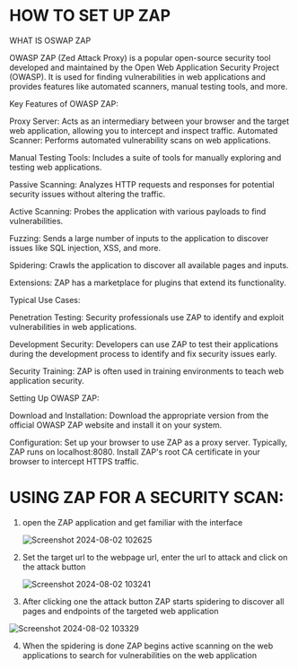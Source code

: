 # HOW TO SET UP ZAP

WHAT IS OSWAP ZAP 

OWASP ZAP (Zed Attack Proxy) is a popular open-source security tool developed and maintained by the Open Web Application Security Project (OWASP). It is used for finding vulnerabilities in web applications and provides features like automated scanners, manual testing tools, and more.

Key Features of OWASP ZAP:


Proxy Server: Acts as an intermediary between your browser and the target web application, allowing you to intercept and inspect traffic.
Automated Scanner: Performs automated vulnerability scans on web applications.

Manual Testing Tools: Includes a suite of tools for manually exploring and testing web applications.

Passive Scanning: Analyzes HTTP requests and responses for potential security issues without altering the traffic.

Active Scanning: Probes the application with various payloads to find vulnerabilities.

Fuzzing: Sends a large number of inputs to the application to discover issues like SQL injection, XSS, and more.

Spidering: Crawls the application to discover all available pages and inputs.

Extensions: ZAP has a marketplace for plugins that extend its functionality.

Typical Use Cases:

Penetration Testing: Security professionals use ZAP to identify and exploit vulnerabilities in web applications.

Development Security: Developers can use ZAP to test their applications during the development process to identify and fix security issues early.

Security Training: ZAP is often used in training environments to teach web application security.

Setting Up OWASP ZAP:

Download and Installation: Download the appropriate version from the official OWASP ZAP website and install it on your system.

Configuration:
Set up your browser to use ZAP as a proxy server. Typically, ZAP runs on localhost:8080.
Install ZAP's root CA certificate in your browser to intercept HTTPS traffic.

# USING ZAP FOR A SECURITY SCAN:
1. open the ZAP application and get familiar with the interface

   ![Screenshot 2024-08-02 102625](https://github.com/user-attachments/assets/d7a6d642-b084-4330-9331-3a46e8016c22)

2. Set the target url to the webpage url, enter the url to attack and click on the attack button

   ![Screenshot 2024-08-02 103241](https://github.com/user-attachments/assets/76f1cab7-9d62-4378-a36a-9bb967f1d512)

3. After clicking one the attack button ZAP starts spidering to discover all pages and endpoints of the targeted web application

 ![Screenshot 2024-08-02 103329](https://github.com/user-attachments/assets/1d23f1d9-d31e-42af-b922-10dd865b2ea0)

4. When the spidering is done ZAP begins active scanning on the web applications to search for vulnerabilities on the web application

    
   

   
   





   
